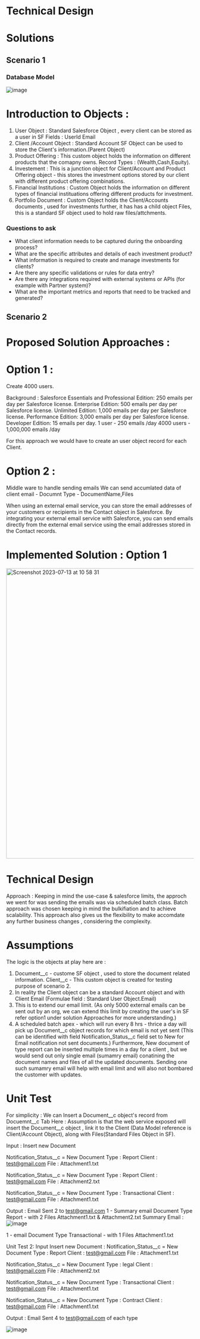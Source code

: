 # Technical Design 

# Solutions 
## Scenario 1
### Database Model 
![image](https://github.com/manalijadhav97/LIQID/assets/32008754/5f682d3a-54e6-469b-ab08-42d57b0c1d03)

# Introduction to Objects : 

1. User Object : Standard Salesforce Object , every client can be stored as a user in SF
   Fields :
   UserId
   Email
2. Client /Account Object : Standard Account SF Object can be used to store the Client's information.(Parent Object)
3. Product Offering : This custom object holds the information on different products that the comapny owns. 
   Record Types : (Wealth,Cash,Equity).
4. Investement : This is a junction object for Client/Account and Product Offering object - this stores the investment options stored by our client with different product offering combinations.
5. Financial Institutions : Custom Object holds the information on different types of financial instituations offering different products for investment.
6. Portfolio Document : Custom Object holds the Client/Accounts documents , used for investments further, it has has a child object Files, this is a standard SF object used to hold raw files/attchments.

### Questions to ask 
- What client information needs to be captured during the onboarding process?
- What are the specific attributes and details of each investment product?
- What information is required to create and manage investments for clients?
- Are there any specific validations or rules for data entry?
- Are there any integrations required with external systems or APIs (for example with Partner system)?
- What are the important metrics and reports that need to be tracked and generated?

## Scenario 2
# Proposed Solution Approaches : 
# Option 1 :

Create 4000 users.

Background : Salesforce Essentials and Professional Edition: 250 emails per day per Salesforce license.
Enterprise Edition: 500 emails per day per Salesforce license.
Unlimited Edition: 1,000 emails per day per Salesforce license.
Performance Edition: 3,000 emails per day per Salesforce license.
Developer Edition: 15 emails per day.
1 user - 250 emails /day
4000 users - 1,000,000 emails /day

For this approach we would have to create an user object record for each Client.

# Option 2 :
Middle ware to handle sending emails 
We can send accumlated data of 
client email - Documnt Type - DocumentName,Files 

When using an external email service, you can store the email addresses of your customers or recipients in the Contact object in Salesforce. By integrating your external email service with Salesforce, you can send emails directly from the external email service using the email addresses stored in the Contact records.


# Implemented Solution : Option 1

<img width="780" alt="Screenshot 2023-07-13 at 10 58 31" src="https://github.com/manalijadhav97/LIQID/assets/32008754/b3acc2ec-7f9f-4ff1-931d-6d0e85e5c193">

# Technical Design 

Approach : 
Keeping in mind the use-case & salesforce limits, the approch we went for was sending the emails was via scheduled batch class. 
Batch approach was chosen keeping in mind the bulkifiation and to achieve scalability. This approach also gives us the flexibility to make accomdate any further business changes , considering the complexity. 

# Assumptions 

The logic is the objects at play here are : 
1. Document__c - custome SF object , used to store the document related information. 
Client__c - This custom object is created for testing purpose of scenario 2. 
2. In reality the Client object can be a standard Account object and with Client Email (Formulae field : Standard User Object.Email)
3. This is to extend our email limit. 
(As only 5000 external emails can be sent out by an org, we can extend this limit by creating the user's in SF refer option1 under solution Approaches for more understanding.)
4. A scheduled batch apex - which will run every 8 hrs - thrice a day will pick up Document__c object records for which email is not yet sent
(This can be identified with field Notification_Status__c field set to New for Email notification not sent documents.)
Furthermore, New document of type report can be inserted multiple times in a day for a client , but we would send out only single email (sumamry email) conatining the document names and files of all the updated documents. Sending one such sumamry email will help with email limit and will also not bombared the customer with updates.

# Unit Test 

For simplicity : We can Insert a Document__c object's record from Docuemnt__c Tab 
Here : Assumption is that the web service exposed will insert the Document__c object , link it to the Client (Data Model reference is Client/Account Object), along with Files(Standard Files Object in SF).

Input :
Insert new Document 

Notification_Status__c = New 
Document Type : Report
Client : test@gmail.com
File : Attachment1.txt

Notification_Status__c = New 
Document Type : Report
Client : test@gmail.com
File : Attachment2.txt

Notification_Status__c = New 
Document Type : Transactional
Client : test@gmail.com
File : Attachment1.txt

Output : 
Email Sent 2 to test@gmail.com 
1 - Summary email 
Document Type Report - with 2 Files Attachment1.txt & Attachment2.txt
Summary Email : 
![image](https://github.com/manalijadhav97/LIQID/assets/32008754/5a666187-8a4a-4053-b01f-426a3874f42f)


1 - email
Document Type Transactional - with 1 Files Attachment1.txt

Unit Test 2:
Input 
Insert new Document :
Notification_Status__c = New 
Document Type : Report
Client : test@gmail.com
File : Attachment1.txt

Notification_Status__c = New 
Document Type : legal
Client : test@gmail.com
File : Attachment2.txt

Notification_Status__c = New 
Document Type : Transactional
Client : test@gmail.com
File : Attachment1.txt

Notification_Status__c = New 
Document Type : Contract
Client : test@gmail.com
File : Attachment1.txt

Output : 
Email Sent 4 to test@gmail.com of each type

![image](https://github.com/manalijadhav97/LIQID/assets/32008754/5443ca68-7a1b-4466-966e-47164e2377db)

